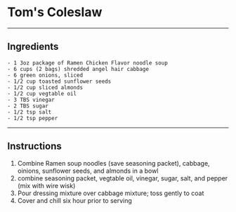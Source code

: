 # Tom's Coleslaw

---

## Ingredients

    - 1 3oz package of Ramen Chicken Flavor noodle soup
    - 6 cups (2 bags) shredded angel hair cabbage
    - 6 green onions, sliced
    - 1/2 cup toasted sunflower seeds
    - 1/2 cup sliced almonds 
    - 1/2 cup vegtable oil
    - 3 TBS vinegar
    - 2 TBS sugar
    - 1/2 tsp salt
    - 1/2 tsp pepper

---

## Instructions

1. Combine Ramen soup noodles (save seasoning packet), cabbage, oinions, sunflower seeds, and almonds in a bowl
2. combine seasoning packet, vegtable oil, vinegar, sugar, salt, and pepper (mix with wire wisk)
3. Pour dressing mixture over cabbage mixture; toss gently to coat
4. Cover and chill six hour prior to serving